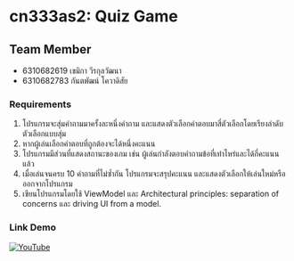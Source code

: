 # cn333as2: Quiz Game

## Team Member

- 6310682619 เขมิกา วีรกุลวัฒนา
- 6310682783 กันตพัฒน์ โควาดิสัย

### Requirements

1. โปรแกรมจะสุ่มคําถามมาครั้งละหนึ่งคําถาม และแสดงตัวเลือกคําตอบมาสี่ตัวเลือกโดยเรียงลําดับตัวเลือกแบบสุ่ม
2. หากผู้เล่นเลือกคําตอบที่ถูกต้องจะได้หนึ่งคะแนน
3. โปรแกรมมีส่วนที่แสดงสถานะของเกม เช่น ผู้เล่นกําลังตอบคําถามข้อที่เท่าไหร่และได้กี่คะแนนแล้ว
4. เมื่อเล่นจนครบ 10 คําถามที่ไม่ซ้ำกัน โปรแกรมจะสรุปคะแนน และแสดงตัวเลือกให้เล่นใหม่หรือออกจากโปรแกรม
5. เขียนโปรแกรมโดยใช้ ViewModel และ Architectural principles: separation of concerns และ driving UI from a model.


### Link Demo

[![YouTube](https://img.shields.io/badge/YouTube-%23FF0000.svg?style=for-the-badge&logo=YouTube&logoColor=white)](https://youtu.be/5qVxEiGxPnc)
